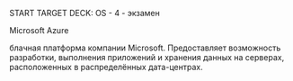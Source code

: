 START
TARGET DECK: OS - 4 - экзамен

Microsoft Azure  

блачная платформа компании Microsoft. 
Предоставляет возможность разработки, выполнения приложений и хранения данных на серверах, расположенных в распределённых дата-центрах.

